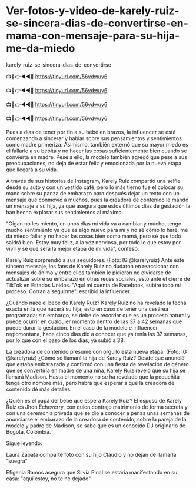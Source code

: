 # Ver-fotos-y-video-de-karely-ruiz-se-sincera-dias-de-convertirse-en-mama-con-mensaje-para-su-hija-me-da-miedo


karely-ruiz-se-sincera-dias-de-convertirse


📺📱👉◄◄🔴 https://tinyurl.com/56vdwuy6

📺📱👉◄◄🔴 https://tinyurl.com/56vdwuy6

📺📱👉◄◄🔴 https://tinyurl.com/56vdwuy6

📺📱👉◄◄🔴 https://tinyurl.com/56vdwuy6

Pues a días de tener por fin a su bebé en brazos, la influencer se está comenzando a sincerar y hablar sobre sus pensamientos y sentimientos como madre primeriza. Asimismo, también externó que su mayor miedo es el fallarle a su bebita y no hacer las cosas suficientemente bien cuando se convierta en madre. Pese a ello, la modelo también agregó que pese a sus preocupaciones, no deja de estar feliz y emocionada por la nueva etapa que llegará a su vida. 

A través de sus historias de Instagram, Karely Ruiz compartió una selfie desde su auto y con un vestido café, pero lo más tierno fue el colocar su mano sobre su panza de embarazo para después dejar un texto con un mensaje que conmovió a muchos, pues la creadora de contenido le mandó un mensaje a su hija, ya que asegura que estos últimos días de gestación la han hecho explorar sus sentimientos al máximo. 

"Oigan no les miento, en unos días mi vida va a cambiar y mucho, tengo mucho sentimiento ya que es algo nuevo para mí y no sé cómo lo haré, me da miedo fallar y no hacer las cosas bien como mamá, pero sé que todo saldrá bien. Estoy muy feliz, a la vez nerviosa, por todo lo que estoy por vivir y sé que será la mejor etapa de mi vida", confesó. 




Karely Ruiz sorprendió a sus seguidores. (Foto: IG @karelyruiz)
Ante este sincero mensaje, los fans de Karely Ruiz no dudaron en reaccionar con mensajes de ánimo y entre ellos también le pidieron no olvidarse de actualizar sobre su embarazo en otras redes sociales, esto ante el cierre de TikTok en Estados Unidos. "Aquí mi cuenta de Facebook, subiré todo mi proceso. Corran a seguirme", escribió la influencer. 

¿Cuándo nace el bebé de Karely Ruiz?
Karely Ruiz no ha revelado la fecha exacta en la que nacerá su hija, esto en caso de tener una cesárea programada; sin embargo, se debe de recordar que es un proceso natural y puede ocurrir en cualquier momento dentro de las 37 a 42 semanas que puede durar la gestación. En el caso de la modelo e influencer regiomontana, hace cinco días dio a conocer que ya tenía las 37 semanas, por lo que con el paso de los días, ya subió a 38. 


La creadora de contenido presume con orgullo esta nueva etapa. (Foto: IG @karelyruiz)
¿Cómo se llamará la hija de Karely Ruiz?
Desde que anunció que estaba embarazada y confirmó con una fiesta de revelación de género que se convertiría en madre de una niña, Karely Ruiz reveló que su hija se llamará Madison. Hasta el momento no se ha revelado que la pequeñita tenga otro nombre más, pero habrá que esperar a que la creadora de contenido dé más detalles. 

¿Quién es el papá del bebé que espera Karely Ruiz?
El esposo de Karely Ruiz es Jhon Echeverry, con quien contrajo matrimonio de forma secreta y con una ceremonia privada que se dio a conocer a penas unas semanas de anunciarse el embarazo de la creadora de contenido; sobre la pareja de la modelo y padre de Madison, se sabe que es un conocido DJ originario de Bogotá, Colombia. 

Sigue leyendo:

Laura Zapata comparte foto con su hijo Claudio y no dejan de llamarla “suegra”

Efigenia Ramos asegura que Silvia Pinal se estaría manifestando en su casa: "aquí estoy, no te he dejado"
